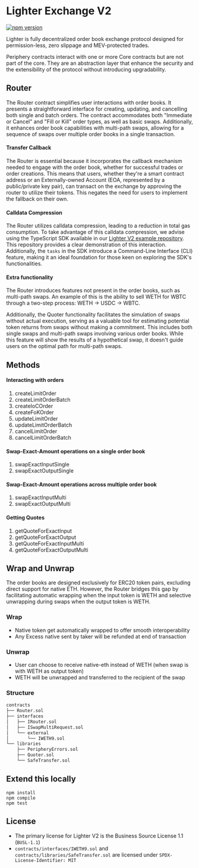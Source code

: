 # Lighter Exchange V2

[![npm version](https://badge.fury.io/js/@elliottech%2Flighter-v2-periphery.svg)](https://badge.fury.io/js/@elliottech%2Flighter-v2-periphery)

Lighter is fully decentralized order book exchange protocol designed for permission-less, zero slippage and MEV-protected trades.

Periphery contracts interact with one or more Core contracts but are not part of the core. 
They are an abstraction layer that enhance the security and the extensibility of the protocol without introducing upgradability.

## Router

The Router contract simplifies user interactions with order books. 
It presents a straightforward interface for creating, updating, and cancelling both single and batch orders. 
The contract accommodates both "Immediate or Cancel" and "Fill or Kill" order types, as well as basic swaps. 
Additionally, it enhances order book capabilities with multi-path swaps, 
allowing for a sequence of swaps over multiple order books in a single transaction.

#### Transfer Callback
The Router is essential because it incorporates the callback mechanism needed to engage with the order book, whether for successful trades or order creations.
This means that users, whether they're a smart contract address or an Externally-owned Account (EOA, represented by a public/private key pair), 
can transact on the exchange by approving the router to utilize their tokens. 
This negates the need for users to implement the fallback on their own.

#### Calldata Compression
The Router utilizes calldata compression, leading to a reduction in total gas consumption. 
To take advantage of this calldata compression, we advise using the TypeScript SDK available in our [Lighter V2 example repository](https://github.com/elliottech/lighter-v2-example). 
This repository provides a clear demonstration of this interaction. 
Additionally, the `tasks` in the SDK introduce a Command-Line Interface (CLI) feature, 
making it an ideal foundation for those keen on exploring the SDK's functionalities.

#### Extra functionality
The Router introduces features not present in the order books, such as multi-path swaps. 
An example of this is the ability to sell WETH for WBTC through a two-step process: WETH -> USDC -> WBTC. 

Additionally, the Quoter functionality facilitates the simulation of swaps without actual execution, serving as a valuable tool for 
estimating potential token returns from swaps without making a commitment. 
This includes both single swaps and multi-path swaps involving various order books.
While this feature will show the results of a hypothetical swap, it doesn't guide users on the optimal path for multi-path swaps.

## Methods

#### Interacting with orders

1. createLimitOrder
2. createLimitOrderBatch
3. createIoCOrder
4. createFoKOrder
5. updateLimitOrder
6. updateLimitOrderBatch
7. cancelLimitOrder
8. cancelLimitOrderBatch

#### Swap-Exact-Amount operations on a single order book

1. swapExactInputSingle
2. swapExactOutputSingle

#### Swap-Exact-Amount operations across multiple order book

1. swapExactInputMulti
2. swapExactOutputMulti

#### Getting Quotes

1. getQuoteForExactInput
2. getQuoteForExactOutput
3. getQuoteForExactInputMulti
4. getQuoteForExactOutputMulti

## Wrap and Unwrap

The order books are designed exclusively for ERC20 token pairs, excluding direct support for native ETH. 
However, the Router bridges this gap by facilitating automatic wrapping when the input token is WETH and 
selective unwrapping during swaps when the output token is WETH.

### Wrap

- Native token get automatically wrapped to offer smooth interoperability 
- Any Excess native sent by taker will be refunded at end of transaction

### Unwrap

- User can choose to receive native-eth instead of WETH (when swap is with WETH as output token)
- WETH will be unwrapped and transferred to the recipient of the swap

### Structure
```bash
contracts
├── Router.sol
├── interfaces
│   ├── IRouter.sol
│   ├── ISwapMultiRequest.sol
│   └── external
│       └── IWETH9.sol
└── libraries
    ├── PeripheryErrors.sol
    ├── Quoter.sol
    └── SafeTransfer.sol

```

## Extend this locally

```
npm install
npm compile
npm test
```

## License

- The primary license for Lighter V2 is the Business Source License 1.1 (`BUSL-1.1`)
- `contracts/interfaces/IWETH9.sol` and `contracts/libraries/SafeTransfer.sol` are licensed under `SPDX-License-Identifier: MIT`

